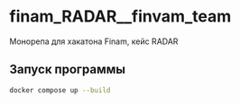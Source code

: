 # finam_RADAR__finvam_team
Монорепа для хакатона Finam, кейс RADAR

## Запуск программы
``` sh
docker compose up --build
```
